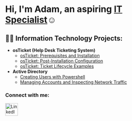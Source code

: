 <h1>Hi, I'm Adam, an aspiring <a href=>IT Specialist</a>☺</h1>

<h2>👨‍💻 Information Technology Projects:</h2>

- <b>osTicket (Help Desk Ticketing System)</b>
  - [osTicket: Prerequisites and Installation](https://github.com/AdamAdas22/osticket-prereqs)
  - [osTicket: Post-Installation Configuration](https://github.com/AdamAdas22/post-install-config)
  - [osTicket: Ticket Lifecycle Examples](https://github.com/AdamAdas22/ticket-lifecycle)
- <b>Active Directory</b>
  - [Creating Users with Powershell](https://github.com/AdamAdas22/configure-ad)
  - [Managing Accounts and Inspecting Network Traffic](https://github.com/AdamAdas22/azure-network-protocols)

<h3>Connect with me:</h3>


<a href="https://www.linkedin.com/in/adam-adas-b9924533a/" target="_blank">
    <img src="https://cdn.jsdelivr.net/gh/devicons/devicon/icons/linkedin/linkedin-original.svg" alt="LinkedIn" width="40" height="40">
</a>

